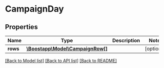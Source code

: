 # CampaignDay

## Properties
Name | Type | Description | Notes
------------ | ------------- | ------------- | -------------
**rows** | [**\Boostapp\Model\CampaignRow[]**](CampaignRow.md) |  | [optional] 

[[Back to Model list]](../README.md#documentation-for-models) [[Back to API list]](../README.md#documentation-for-api-endpoints) [[Back to README]](../README.md)


